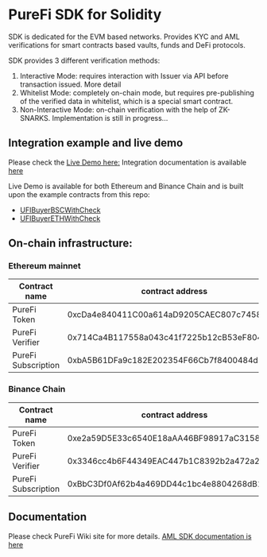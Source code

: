 # PureFi SDK for Solidity

SDK is dedicated for the EVM based networks. Provides KYC and AML verifications for smart contracts based vaults, funds and DeFi protocols. 

SDK provides 3 different verification methods: 
 1. Interactive Mode: requires interaction with Issuer via API before transaction issued. More detail 
 2. Whitelist Mode: completely on-chain mode, but requires pre-publishing of the verified data in whitelist, which is a special smart contract.
 3. Non-Interactive Mode: on-chain verification with the help of ZK-SNARKS. Implementation is still in progress...   

## Integration example and live demo
Please check the [Live Demo here:](https://frontendsdksolidity.purefi.io/)
Integration documentation is available [here](https://docs.purefi.io/integrate/products/aml-sdk/interactive-mode)

Live Demo is available for both Ethereum and Binance Chain and is built upon the example contracts from this repo:
 * [UFIBuyerBSCWithCheck](./contracts/examples/ex02-filtered_tokenbuyer/UFIBuyerBSCWithCheck.sol)
 * [UFIBuyerETHWithCheck](./contracts/examples/ex02-filtered_tokenbuyer/UFIBuyerETHWithCheck.sol)
## On-chain infrastructure:
### Ethereum mainnet
| Contract name | contract address |
| ----------- | ----------- |
| PureFi Token | 0xcDa4e840411C00a614aD9205CAEC807c7458a0E3 |
| PureFi Verifier | 0x714Ca4B117558a043c41f7225b12cB53eF80416e |
| PureFi Subscription | 0xbA5B61DFa9c182E202354F66Cb7f8400484d7071 |
### Binance Chain
| Contract name | contract address |
| ----------- | ----------- 
| PureFi Token | 0xe2a59D5E33c6540E18aAA46BF98917aC3158Db0D |
| PureFi Verifier | 0x3346cc4b6F44349EAC447b1C8392b2a472a20F27 |
| PureFi Subscription | 0xBbC3Df0Af62b4a469DD44c1bc4e8804268dB1ea3 |

## Documentation
Please check PureFi Wiki site for more details. [AML SDK documentation is here](https://docs.purefi.io/integrate/welcome)
